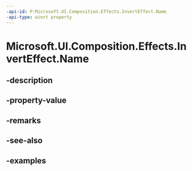 ```yaml
---
-api-id: P:Microsoft.UI.Composition.Effects.InvertEffect.Name
-api-type: winrt property
---
```


# Microsoft.UI.Composition.Effects.InvertEffect.Name

<!--
public string Name { get; set; }
-->


## -description

## -property-value

## -remarks

## -see-also

## -examples


